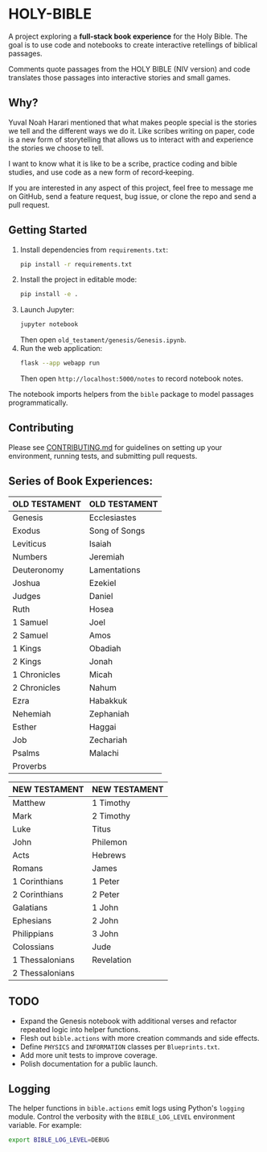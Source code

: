 # HOLY-BIBLE

A project exploring a **full‑stack book experience** for the Holy Bible. The goal is to use code and notebooks to create interactive retellings of biblical passages.

Comments quote passages from the HOLY BIBLE (NIV version) and code translates those passages into interactive stories and small games.

## Why?
Yuval Noah Harari mentioned that what makes people special is the stories we tell and the different ways we do it. Like scribes writing on paper, code is a new form of storytelling that allows us to interact with and experience the stories we choose to tell.

I want to know what it is like to be a scribe, practice coding and bible studies, and use code as a new form of record‑keeping.

If you are interested in any aspect of this project, feel free to message me on GitHub, send a feature request, bug issue, or clone the repo and send a pull request.

## Getting Started
1. Install dependencies from `requirements.txt`:
   ```bash
   pip install -r requirements.txt
   ```
2. Install the project in editable mode:
   ```bash
   pip install -e .
   ```
3. Launch Jupyter:
   ```bash
   jupyter notebook
   ```
   Then open `old_testament/genesis/Genesis.ipynb`.
4. Run the web application:
   ```bash
   flask --app webapp run
   ```
   Then open `http://localhost:5000/notes` to record notebook notes.

The notebook imports helpers from the `bible` package to model passages programmatically.

## Contributing
Please see [CONTRIBUTING.md](CONTRIBUTING.md) for guidelines on setting up your environment, running tests, and submitting pull requests.

## Series of Book Experiences:

| OLD TESTAMENT  | OLD TESTAMENT  |
|---------------|---------------|
| Genesis       | Ecclesiastes   |
| Exodus        | Song of Songs  |
| Leviticus     | Isaiah         |
| Numbers       | Jeremiah       |
| Deuteronomy   | Lamentations   |
| Joshua        | Ezekiel        |
| Judges        | Daniel         |
| Ruth          | Hosea          |
| 1 Samuel      | Joel           |
| 2 Samuel      | Amos           |
| 1 Kings       | Obadiah        |
| 2 Kings       | Jonah          |
| 1 Chronicles  | Micah          |
| 2 Chronicles  | Nahum          |
| Ezra          | Habakkuk       |
| Nehemiah      | Zephaniah      |
| Esther        | Haggai         |
| Job          | Zechariah       |
| Psalms        | Malachi        |
| Proverbs      |               |

| NEW TESTAMENT    | NEW TESTAMENT  |
|-----------------|---------------|
| Matthew         | 1 Timothy      |
| Mark            | 2 Timothy      |
| Luke            | Titus          |
| John            | Philemon       |
| Acts            | Hebrews        |
| Romans          | James          |
| 1 Corinthians   | 1 Peter        |
| 2 Corinthians   | 2 Peter        |
| Galatians       | 1 John         |
| Ephesians       | 2 John         |
| Philippians     | 3 John         |
| Colossians      | Jude           |
| 1 Thessalonians | Revelation     |
| 2 Thessalonians |                |

## TODO
- Expand the Genesis notebook with additional verses and refactor repeated logic into helper functions.
- Flesh out `bible.actions` with more creation commands and side effects.
- Define `PHYSICS` and `INFORMATION` classes per `Blueprints.txt`.
- Add more unit tests to improve coverage.
- Polish documentation for a public launch.

## Logging
The helper functions in ``bible.actions`` emit logs using Python's ``logging``
module. Control the verbosity with the ``BIBLE_LOG_LEVEL`` environment variable.
For example:

```bash
export BIBLE_LOG_LEVEL=DEBUG
```
